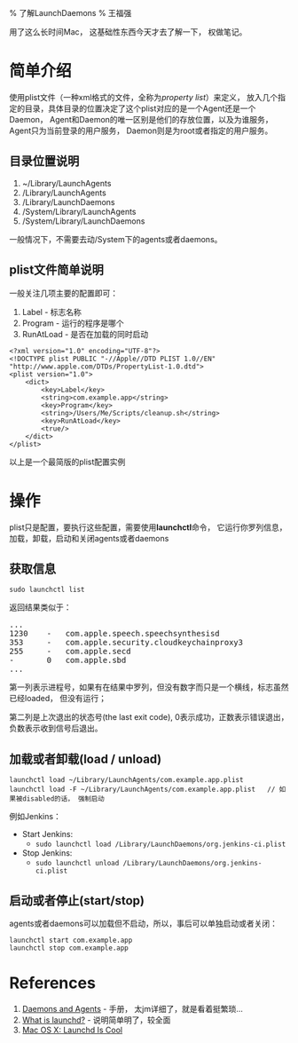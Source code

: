 % 了解LaunchDaemons
% 王福强

用了这么长时间Mac， 这基础性东西今天才去了解一下， 权做笔记。

# 简单介绍

使用plist文件（一种xml格式的文件，全称为*property list*）来定义， 放入几个指定的目录，具体目录的位置决定了这个plist对应的是一个Agent还是一个Daemon， Agent和Daemon的唯一区别是他们的存放位置，以及为谁服务， Agent只为当前登录的用户服务， Daemon则是为root或者指定的用户服务。

## 目录位置说明

1. ~/Library/LaunchAgents
2. /Library/LaunchAgents
3. /Library/LaunchDaemons
4. /System/Library/LaunchAgents
5. /System/Library/LaunchDaemons

一般情况下，不需要去动/System下的agents或者daemons。

## plist文件简单说明

一般关注几项主要的配置即可：

1. Label  - 标志名称
2. Program - 运行的程序是哪个
3. RunAtLoad - 是否在加载的同时启动


~~~~~~~ {.xml}
<?xml version="1.0" encoding="UTF-8"?>
<!DOCTYPE plist PUBLIC "-//Apple//DTD PLIST 1.0//EN" "http://www.apple.com/DTDs/PropertyList-1.0.dtd">
<plist version="1.0">
	<dict>
		<key>Label</key>
		<string>com.example.app</string>
		<key>Program</key>
		<string>/Users/Me/Scripts/cleanup.sh</string>
		<key>RunAtLoad</key>
		<true/>
	</dict>
</plist>
~~~~~~~

以上是一个最简版的plist配置实例

# 操作

plist只是配置，要执行这些配置，需要使用**launchctl**命令， 它运行你罗列信息， 加载，卸载，启动和关闭agents或者daemons

## 获取信息

~~~~~~~ {.bash}
sudo launchctl list
~~~~~~~

返回结果类似于：
<pre>
...
1230	-	com.apple.speech.speechsynthesisd
353		-	com.apple.security.cloudkeychainproxy3
255		-	com.apple.secd
-		0	com.apple.sbd
...
</pre>

第一列表示进程号，如果有在结果中罗列，但没有数字而只是一个横线，标志虽然已经loaded， 但没有运行；

第二列是上次退出的状态号(the last exit code), 0表示成功，正数表示错误退出， 负数表示收到信号后退出。

## 加载或者卸载(load / unload)


~~~~~~~ {.bash}
launchctl load ~/Library/LaunchAgents/com.example.app.plist
launchctl load -F ~/Library/LaunchAgents/com.example.app.plist   // 如果被disabled的话， 强制启动
~~~~~~~

例如Jenkins：

- Start Jenkins: 
	- `sudo launchctl load /Library/LaunchDaemons/org.jenkins-ci.plist`
- Stop Jenkins: 
	- `sudo launchctl unload /Library/LaunchDaemons/org.jenkins-ci.plist`
	
## 启动或者停止(start/stop)

agents或者daemons可以加载但不启动，所以，事后可以单独启动或者关闭：


~~~~~~~ {.bash}
launchctl start com.example.app
launchctl stop com.example.app
~~~~~~~


	
# References
1. [Daemons and Agents](https://developer.apple.com/library/mac/technotes/tn2083/_index.html) - 手册， 太jm详细了，就是看着挺繁琐...
2. [What is launchd?](http://launchd.info/)  - 说明简单明了，较全面
3. [Mac OS X: Launchd Is Cool](http://paul.annesley.cc/2012/09/mac-os-x-launchd-is-cool/)



